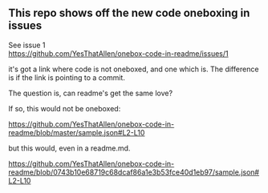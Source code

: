 ## This repo shows off the new code oneboxing in issues


See issue 1  
https://github.com/YesThatAllen/onebox-code-in-readme/issues/1  

it's got a link where code is not oneboxed, and one which is. The difference is if the link is pointing to a commit.  

The question is, can readme's get the same love?  

If so, this would not be oneboxed:  

https://github.com/YesThatAllen/onebox-code-in-readme/blob/master/sample.json#L2-L10


but this would, even in a readme.md.  

https://github.com/YesThatAllen/onebox-code-in-readme/blob/0743b10e68719c68dcaf86a1e3b53fce40d1eb97/sample.json#L2-L10